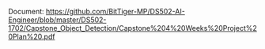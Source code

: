 Document: https://github.com/BitTiger-MP/DS502-AI-Engineer/blob/master/DS502-1702/Capstone_Object_Detection/Capstone%204%20Weeks%20Project%20Plan%20.pdf
